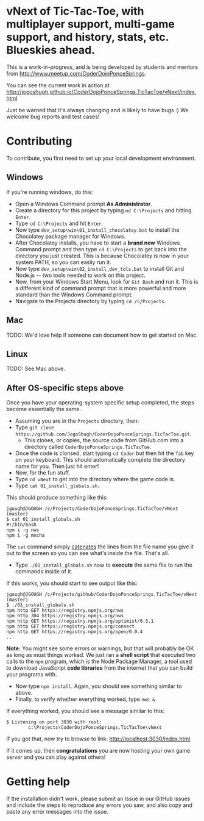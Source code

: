 # vNext of Tic-Tac-Toe, with multiplayer support, multi-game support, and history, stats, etc. Blueskies ahead.

This is a work-in-progress, and is being developed by students and mentors from http://www.meetup.com/CoderDojoPonceSprings.

You can see the current work in action at http://jogoshugh.github.io/CoderDojoPonceSprings.TicTacToe/vNext/index.html

Just be warned that it's always changing and is likely to have bugs :) We welcome bug reports and test cases!

# Contributing 

To contribute, you first need to set up your local development environment. 

## Windows

If you're running windows, do this:

* Open a Windows Command prompt **As Administrator**.
* Create a directory for this project by typing `md C:\Projects` and hitting `Enter`.
* Type `cd C:\Projects` and hit `Enter`.
* Now type `dev_setup\win\01_install_chocolatey.bat` to install the Chocolatey package manager for Windows.
* After Chocolatey installs, you have to start a **brand new** Windows Command prompt and then type `cd C:\Projects` to get back into the directory you just created. This is because Chocolatey is now in your system PATH, so you can easily run it.
* Now type `dev_setup\win\02_install_dev_tols.bat` to install Git and Node.js -- two tools needed to work on this project.
* Now, from your Windows Start Menu, look for `Git Bash` and run it. This is a different kind of command prompt that is more powerful and more standard than the Windows Command prompt.
* Navigate to the Projects directory by typing `cd /c/Projects`.

## Mac

TODO: We'd love help if someone can document how to get started on Mac.

## Linux

TODO: See Mac above.

## After OS-specific steps above

Once you have your operating-system specific setup completed, the steps become essentially the same.

* Assuming you are in the `Projects` directory, then:
* Type `git clone https://github.com/JogoShugh/CoderDojoPonceSprings.TicTacToe.git`.
  * This clones, or copies, the source code from GitHub.com into a directory called `CoderDojoPonceSprings.TicTacToe`.
* Once the code is clonsed, start typing `cd Coder` but then hit the `Tab` key on your keyboard. This should automatically complete the directory name for you. Then just hit enter!
* Now, for the fun stuff.
* Type `cd vNext` to get into the directory where the game code is.
* Type `cat 01_install_globals.sh`. 

This should produce something like this:

```text
jgough@JGOUGH /c/Projects/CoderDojoPonceSprings.TicTacToe/vNext (master)
$ cat 01_install_globals.sh
#!/bin/bash
npm i -g nws
npm i -g mocha

```

The `cat` command simply [catenates](http://www.merriam-webster.com/dictionary/catenate) the lines from the file name you give it out to the screen so you can see what's inside the file. That's all.

* Type `./01_install_globals.sh` now to **execute** the same file to run the commands inside of it.

If this works, you should start to see output like this:

```text
jgough@JGOUGH /c/Projects/github/CoderDojoPonceSprings.TicTacToe/vNext (master)
$ ./01_install_globals.sh
npm http GET https://registry.npmjs.org/nws
npm http 304 https://registry.npmjs.org/nws
npm http GET https://registry.npmjs.org/optimist/0.3.1
npm http GET https://registry.npmjs.org/connect
npm http GET https://registry.npmjs.org/open/0.0.4
...

```

**Note:** You might see some errors or warnings, but that will probably be OK as long as most things worked. We just 
ran a **shell script** that executed two calls to the `npm` program, which is the Node Package Manager, a tool used
to download JavaScript **code libraries** from the internet that you can build your programs with.

* Now type `npm install`. Again, you should see something similar to above.
* Finally, to verify whether everything worked, type `nws &`

If everything worked, you should see a message similar to this:

```text
$ Listening on port 3030 with root:
        c:\Projects\CoderDojoPonceSprings.TicTacToe\vNext
```

If you got that, now try to browse to link: [http://localhost:3030/index.html](http://localhost:3030/index.html)

If it comes up, then **congratulations** you are now hosting your own game server and you can play against others!

# Getting help

If the installation didn't work, please submit an Issue in our GitHub issues and include the steps to reproduce any errors you saw, and also copy and paste any error messages into the issue.
